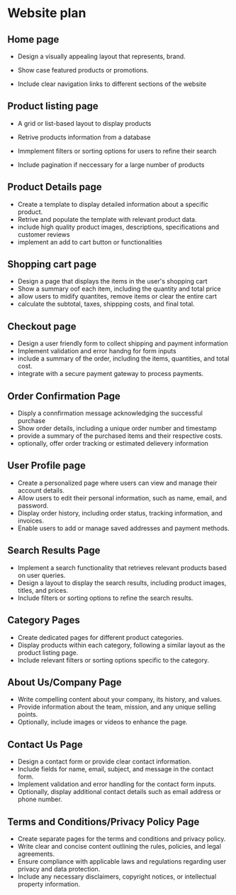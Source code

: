 # Website plan

## Home page

* Design a visually appealing layout that represents, brand.

* Show case featured products or promotions.

* Include clear navigation links to different sections of the website

## Product listing page

* A grid or list-based layout to display products

* Retrive products information from a database

* Immplement filters or sorting options for users to refine their search

* Include pagination if neccessary for a large number of products

## Product Details page

* Create a template to display detailed information about a specific product.
* Retrive and populate the template with relevant product data.
* include high quality product images, descriptions, specifications and customer reviews
* implement an add to cart button or functionalities

## Shopping cart page

* Design a page that displays the items in the user's shopping cart
* Show a summary oof each item, including the quantity and total price
* allow users to midify quantites, remove items or clear the entire cart
* calculate the subtotal, taxes, shippping costs, and final total.

## Checkout page

* Design a user friendly form to collect shipping and payment information
* Implement validation and error handng for form inputs
* include a summary of the order, including the items, quantities, and total cost.
* integrate with a secure payment gateway to process payments.

## Order Confirmation Page

* Disply a connfirmation message acknowledging the successful purchase
* Show order details, including a unique order number and timestamp
* provide a summary of the purchased items and their respective costs.
* optionally, offer order tracking or estimated delievery information

## User Profile page

* Create a personalized page where users can view and manage their account details.
* Allow users to edit their personal information, such as name, email, and password.
* Display order history, including order status, tracking information, and invoices.
* Enable users to add or manage saved addresses and payment methods.

## Search Results Page

* Implement a search functionality that retrieves relevant products based on user queries.
* Design a layout to display the search results, including product images, titles, and prices.
* Include filters or sorting options to refine the search results.

## Category Pages

* Create dedicated pages for different product categories.
* Display products within each category, following a similar layout as the product listing page.
* Include relevant filters or sorting options specific to the category.

## About Us/Company Page

* Write compelling content about your company, its history, and values.
* Provide information about the team, mission, and any unique selling points.
* Optionally, include images or videos to enhance the page.

## Contact Us Page

* Design a contact form or provide clear contact information.
* Include fields for name, email, subject, and message in the contact form.
* Implement validation and error handling for the contact form inputs.
* Optionally, display additional contact details such as email address or phone number.

## Terms and Conditions/Privacy Policy Page

* Create separate pages for the terms and conditions and privacy policy.
* Write clear and concise content outlining the rules, policies, and legal agreements.
* Ensure compliance with applicable laws and regulations regarding user privacy and data protection.
* Include any necessary disclaimers, copyright notices, or intellectual property information.
  